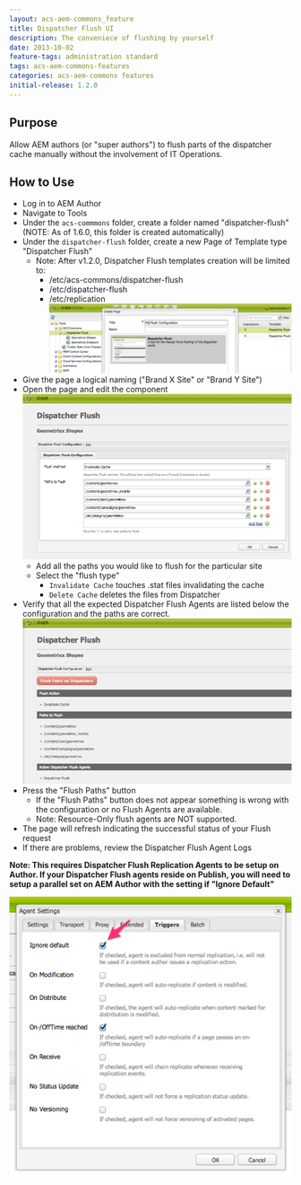 ```yaml
---
layout: acs-aem-commons_feature
title: Dispatcher Flush UI
description: The conveniece of flushing by yourself
date: 2013-10-02
feature-tags: administration standard
tags: acs-aem-commons-features
categories: acs-aem-commons features
initial-release: 1.2.0
---
```


## Purpose

Allow AEM authors (or "super authors") to flush parts of the dispatcher cache manually without the involvement of IT Operations.

## How to Use

* Log in to AEM Author
* Navigate to Tools
* Under the `acs-commmons` folder, create a folder named "dispatcher-flush" (NOTE: As of 1.6.0, this folder is created automatically)
* Under the `dispatcher-flush` folder, create a new Page of Template type "Dispatcher Flush"
	* Note: After v1.2.0, Dispatcher Flush templates creation will be limited to:
		* /etc/acs-commons/dispatcher-flush
		* /etc/dispatcher-flush
		* /etc/replication
![image](images/new-page.png)
* Give the page a logical naming ("Brand X Site" or "Brand Y Site")
* Open the page and edit the component
![image](images/dialog.png)
	* Add all the paths you would like to flush for the particular site
	* Select the "flush type"
	  * `Invalidate Cache` touches .stat files invalidating the cache
	  * `Delete Cache` deletes the files from Dispatcher
* Verify that all the expected Dispatcher Flush Agents are listed below the configuration and the paths are correct.
![image](images/dispatcher-flush-ui.png)
* Press the "Flush Paths" button
	* If the "Flush Paths" button does not appear something is wrong with the configuration or no Flush Agents are available.
    * Note: Resource-Only flush agents are NOT supported.
* The page will refresh indicating the successful status of your Flush request
* If there are problems, review the Dispatcher Flush Agent Logs

**Note: This requires Dispatcher Flush Replication Agents to be setup on Author. If your Dispatcher Flush agents reside on Publish, you will need to setup a parallel set on AEM Author with the setting if "Ignore Default"**

![image](images/replication-agent-config-ignore-default.png)      
